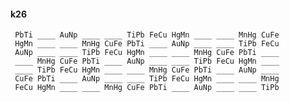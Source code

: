 #### k26 

     PbTi ____ AuNp ____ ____ TiPb FeCu HgMn ____ ____ MnHg CuFe 
     HgMn ____ ____ MnHg CuFe PbTi ____ AuNp ____ ____ TiPb FeCu 
     AuNp ____ ____ TiPb FeCu HgMn ____ ____ MnHg CuFe PbTi ____ 
     ____ MnHg CuFe PbTi ____ AuNp ____ ____ TiPb FeCu HgMn ____ 
     ____ TiPb FeCu HgMn ____ ____ MnHg CuFe PbTi ____ AuNp ____ 
     CuFe PbTi ____ AuNp ____ ____ TiPb FeCu HgMn ____ ____ MnHg 
     FeCu HgMn ____ ____ MnHg CuFe PbTi ____ AuNp ____ ____ TiPb 

